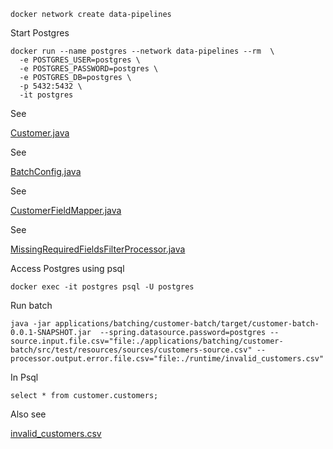 ```shell
docker network create data-pipelines
```

Start Postgres

```shell
docker run --name postgres --network data-pipelines --rm  \
  -e POSTGRES_USER=postgres \
  -e POSTGRES_PASSWORD=postgres \
  -e POSTGRES_DB=postgres \
  -p 5432:5432 \
  -it postgres 
```


See

[Customer.java](../applications/batching/customer-batch/src/main/java/ai/data/pipeline/spring/customer/domain/Customer.java)

See

[BatchConfig.java](../applications/batching/customer-batch/src/main/java/ai/data/pipeline/spring/customer/BatchConfig.java)

See

[CustomerFieldMapper.java](../applications/batching/customer-batch/src/main/java/ai/data/pipeline/spring/customer/mapper/CustomerFieldMapper.java)

See 

[MissingRequiredFieldsFilterProcessor.java](../applications/batching/customer-batch/src/main/java/ai/data/pipeline/spring/customer/processor/MissingRequiredFieldsFilterProcessor.java)



Access Postgres using psql

```shell
docker exec -it postgres psql -U postgres
```

Run batch

```shell
java -jar applications/batching/customer-batch/target/customer-batch-0.0.1-SNAPSHOT.jar  --spring.datasource.password=postgres --source.input.file.csv="file:./applications/batching/customer-batch/src/test/resources/sources/customers-source.csv" --processor.output.error.file.csv="file:./runtime/invalid_customers.csv"
```


In Psql
```shell
select * from customer.customers;
```

Also see

[invalid_customers.csv](../runtime/invalid_customers.csv)